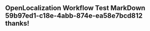 <properties
ms.topic="hero-topic1"
ms.test1="hero-topic"
ms.test2="test"/>

## OpenLocalization Workflow Test MarkDown 59b97ed1-c18e-4abb-874e-ea58e7bcd812 thanks!
